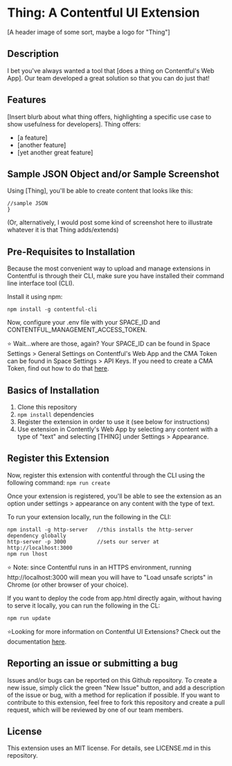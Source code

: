 # Thing: A Contentful UI Extension
[A header image of some sort, maybe a logo for "Thing"]

## Description
I bet you've always wanted a tool that [does a thing on Contentful's Web App]. Our team developed a great solution so that you can do just that!  

## Features
[Insert blurb about what thing offers, highlighting a specific use case to show usefulness for developers]. Thing offers:
- [a feature]
- [another feature]
- [yet another great feature]

## Sample JSON Object and/or Sample Screenshot
Using [Thing], you'll be able to create content that looks like this:
```{
//sample JSON
}
```
(Or, alternatively, I would post some kind of screenshot here to illustrate whatever it is that Thing adds/extends)

## Pre-Requisites to Installation
Because the most convenient way to upload and manage extensions in Contentful is through their CLI, make sure you have installed their command line interface tool (CLI).

Install it using npm:
```
npm install -g contentful-cli
```
Now, configure your .env file with your SPACE_ID and CONTENTFUL_MANAGEMENT_ACCESS_TOKEN.

⭐️ Wait...where are those, again? Your SPACE_ID can be found in Space Settings > General Settings on Contentful's Web App and the CMA Token can be found in Space Settings > API Keys. If you need to create a CMA Token, find out how to do that [here](https://www.contentful.com/developers/docs/references/authentication/#getting-an-oauth-token).

## Basics of Installation
1. Clone this repository
2. `npm install` dependencies
3. Register the extension in order to use it (see below for instructions)
4. Use extension in Contently's Web App by selecting any content with a type of "text" and selecting [THING] under Settings > Appearance.

## Register this Extension
Now, register this extension with contentful through the CLI using the following command:
 `npm run create`

 Once your extension is registered, you'll be able to see the extension as an option under settings > appearance on any content with the type of text.

To run your extension locally, run the following in the CLI:
```
npm install -g http-server   //this installs the http-server dependency globally
http-server -p 3000          //sets our server at http://localhost:3000
npm run lhost
```
⭐️ Note: since Contentful runs in an HTTPS environment, running http://localhost:3000 will mean you will have to "Load unsafe scripts" in Chrome (or other browser of your choice).

If you want to deploy the code from app.html directly again, without having to serve it locally, you can run the following in the CL:
```
npm run update
```

⭐️Looking for more information on Contentful UI Extensions? Check out the documentation [here](https://www.contentful.com/developers/docs/references/content-management-api/#/reference/ui-extensions).

## Reporting an issue or submitting a bug
Issues and/or bugs can be reported on this Github repository. To create a new issue, simply click the green "New Issue" button, and add a description of the issue or bug, with a method for replication if possible.
If you want to contribute to this extension, feel free to fork this repository and create a pull request, which will be reviewed by one of our team members.

## License
This extension uses an MIT license. For details, see LICENSE.md in this repository.
